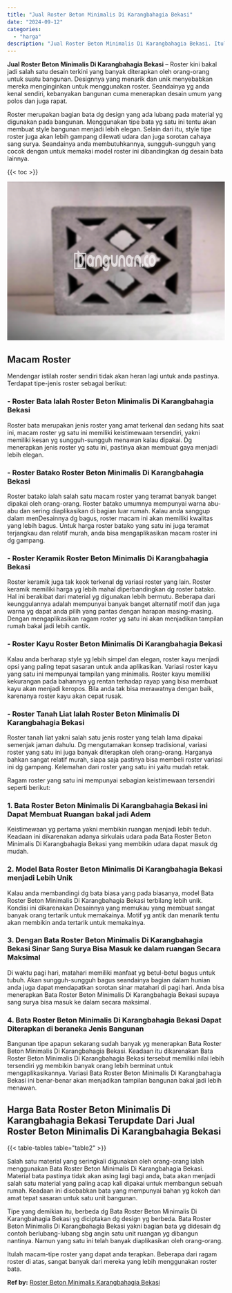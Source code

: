 ```yaml
---
title: "Jual Roster Beton Minimalis Di Karangbahagia Bekasi"
date: "2024-09-12"
categories: 
  - "harga"
description: "Jual Roster Beton Minimalis Di Karangbahagia Bekasi. Itulah macam-tipe roster yang dapat anda terapkan. Beberapa dari ragam roster di atas, sangat banyak dar..."
---
```


**Jual Roster Beton Minimalis Di Karangbahagia Bekasi** – Roster kini bakal jadi salah satu desain terkini yang banyak diterapkan oleh orang-orang untuk suatu bangunan. Designnya yang menarik dan unik menyebabkan mereka menginginkan untuk menggunakan roster. Seandainya yg anda kenal sendiri, kebanyakan bangunan cuma menerapkan desain umum yang polos dan juga rapat.

Roster merupakan bagian bata dg design yang ada lubang pada material yg digunakan pada bangunan. Menggunakan tipe bata yg satu ini tentu akan membuat style bangunan menjadi lebih elegan. Selain dari itu, style tipe roster juga akan lebih gampang dilewati udara dan juga sorotan cahaya sang surya. Seandainya anda membutuhkannya, sungguh-sungguh yang cocok dengan untuk memakai model roster ini dibandingkan dg desain bata lainnya.

{{< toc >}}

![Jual Roster Beton Minimalis Di Karangbahagia Bekasi](/images/bata-roster-minimalis-24.png)

## Macam Roster

Mendengar istilah roster sendiri tidak akan heran lagi untuk anda pastinya. Terdapat tipe-jenis roster sebagai berikut:

### \- Roster Bata Ialah Roster Beton Minimalis Di Karangbahagia Bekasi

Roster bata merupakan jenis roster yang amat terkenal dan sedang hits saat ini, macam roster yg satu ini memiliki keistimewaan tersendiri, yakni memiliki kesan yg sungguh-sungguh menawan kalau dipakai. Dg menerapkan jenis roster yg satu ini, pastinya akan membuat gaya menjadi lebih elegan.

### \- Roster Batako Roster Beton Minimalis Di Karangbahagia Bekasi

Roster batako ialah salah satu macam roster yang teramat banyak banget dipakai oleh orang-orang. Roster batako umumnya mempunyai warna abu-abu dan sering diaplikasikan di bagian luar rumah. Kalau anda sanggup dalam menDesainnya dg bagus, roster macam ini akan memiliki kwalitas yang lebih bagus. Untuk harga roster batako yang satu ini juga teramat terjangkau dan relatif murah, anda bisa mengaplikasikan macam roster ini dg gampang.

### \- Roster Keramik Roster Beton Minimalis Di Karangbahagia Bekasi

Roster keramik juga tak keok terkenal dg variasi roster yang lain. Roster keramik memiliki harga yg lebih mahal diperbandingkan dg roster batako. Hal ini berakibat dari material yg digunakan lebih bermutu. Beberapa dari keunggulannya adalah mempunyai banyak banget alternatif motif dan juga warna yg dapat anda pilih yang pantas dengan harapan masing-masing. Dengan mengaplikasikan ragam roster yg satu ini akan menjadikan tampilan rumah bakal jadi lebih cantik.

### \- Roster Kayu Roster Beton Minimalis Di Karangbahagia Bekasi

Kalau anda berharap style yg lebih simpel dan elegan, roster kayu menjadi opsi yang paling tepat sasaran untuk anda aplikasikan. Variasi roster kayu yang satu ini mempunyai tampilan yang minimalis. Roster kayu memiliki kekurangan pada bahannya yg rentan terhadap rayap yang bisa membuat kayu akan menjadi keropos. Bila anda tak bisa merawatnya dengan baik, karenanya roster kayu akan cepat rusak.

### \- Roster Tanah Liat Ialah Roster Beton Minimalis Di Karangbahagia Bekasi

Roster tanah liat yakni salah satu jenis roster yang telah lama dipakai semenjak jaman dahulu. Dg mengutamakan konsep tradisional, variasi roster yang satu ini juga banyak diterapkan oleh orang-orang. Harganya bahkan sangat relatif murah, siapa saja pastinya bisa membeli roster variasi ini dg gampang. Kelemahan dari roster yang satu ini yaitu mudah retak.

Ragam roster yang satu ini mempunyai sebagian keistimewaan tersendiri seperti berikut:

### 1\. Bata Roster Beton Minimalis Di Karangbahagia Bekasi ini Dapat Membuat Ruangan bakal jadi Adem

Keistimewaan yg pertama yakni membikin ruangan menjadi lebih teduh. Keadaan ini dikarenakan adanya sirkulais udara pada Bata Roster Beton Minimalis Di Karangbahagia Bekasi yang membikin udara dapat masuk dg mudah.

### 2\. Model Bata Roster Beton Minimalis Di Karangbahagia Bekasi menjadi Lebih Unik

Kalau anda membandingi dg bata biasa yang pada biasanya, model Bata Roster Beton Minimalis Di Karangbahagia Bekasi terbilang lebih unik. Kondisi ini dikarenakan Desainnya yang memukau yang membuat sangat banyak orang tertarik untuk memakainya. Motif yg antik dan menarik tentu akan membikin anda tertarik untuk memakainya.

### 3\. Dengan Bata Roster Beton Minimalis Di Karangbahagia Bekasi Sinar Sang Surya Bisa Masuk ke dalam ruangan Secara Maksimal

Di waktu pagi hari, matahari memiliki manfaat yg betul-betul bagus untuk tubuh. Akan sungguh-sungguh bagus seandainya bagian dalam hunian anda juga dapat mendapatkan sorotan sinar matahari di pagi hari. Anda bisa menerapkan Bata Roster Beton Minimalis Di Karangbahagia Bekasi supaya sang surya bisa masuk ke dalam secara maksimal.

### 4\. Bata Roster Beton Minimalis Di Karangbahagia Bekasi Dapat Diterapkan di beraneka Jenis Bangunan

Bangunan tipe apapun sekarang sudah banyak yg menerapkan Bata Roster Beton Minimalis Di Karangbahagia Bekasi. Keadaan itu dikarenakan Bata Roster Beton Minimalis Di Karangbahagia Bekasi tersebut memiliki nilai lebih tersendiri yg membikin banyak orang lebih berminat untuk mengaplikasikannya. Variasi Bata Roster Beton Minimalis Di Karangbahagia Bekasi ini benar-benar akan menjadikan tampilan bangunan bakal jadi lebih menawan.

## Harga Bata Roster Beton Minimalis Di Karangbahagia Bekasi Terupdate Dari Jual Roster Beton Minimalis Di Karangbahagia Bekasi

{{< table-tables table="table2" >}}

Salah satu material yang seringkali digunakan oleh orang-orang ialah menggunakan Bata Roster Beton Minimalis Di Karangbahagia Bekasi. Material bata pastinya tidak akan asing lagi bagi anda, bata akan menjadi salah satu material yang paling acap kali dipakai untuk membangun sebuah rumah. Keadaan ini disebabkan bata yang mempunyai bahan yg kokoh dan amat tepat sasaran untuk satu unit bangunan.

Tipe yang demikian itu, berbeda dg Bata Roster Beton Minimalis Di Karangbahagia Bekasi yg diciptakan dg design yg berbeda. Bata Roster Beton Minimalis Di Karangbahagia Bekasi yakni bagian bata yg didesain dg contoh berlubang-lubang sbg angin satu unit ruangan yg dibangun nantinya. Namun yang satu ini telah banyak diaplikasikan oleh orang-orang.

Itulah macam-tipe roster yang dapat anda terapkan. Beberapa dari ragam roster di atas, sangat banyak dari mereka yang lebih menggunakan roster bata.

**Ref by:** [Roster Beton Minimalis Karangbahagia Bekasi](https://id.wikipedia.org/wiki/Roster)
